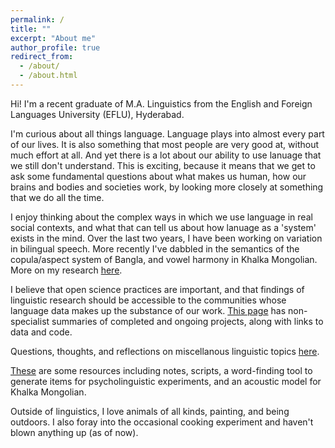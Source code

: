 ```yaml
---
permalink: /
title: ""
excerpt: "About me"
author_profile: true
redirect_from: 
  - /about/
  - /about.html
---
```


Hi! I'm a recent graduate of M.A. Linguistics from the English and Foreign Languages University (EFLU), Hyderabad.

I'm curious about all things language. Language plays into almost every part of our lives. It is also something that most people are very good at, without much effort at all. And yet there is a lot about our ability to use lanuage that we still don't understand. This is exciting, because it means that we get to ask some fundamental questions about what makes us human, how our brains and bodies and societies work, by looking more closely at something that we do all the time. 

I enjoy thinking about the complex ways in which we use language in real social contexts, and what that can tell us about how lanuage as a 'system' exists in the mind. Over the last two years, I have been working on variation in bilingual speech. More recently I've dabbled in the semantics of the copula/aspect system of Bangla, and vowel harmony in Khalka Mongolian. More on my research [here](research.html).

I believe that open science practices are important, and that findings of linguistic research should be accessible to the communities whose language data makes up the substance of our work. [This page](research.html) has non-specialist summaries of completed and ongoing projects, along with links to data and code.

Questions, thoughts, and reflections on miscellanous linguistic topics [here](year-archive.html).

[These](resources.html) are some resources including notes, scripts, a word-finding tool to generate items for psycholinguistic experiments, and an acoustic model for Khalka Mongolian. 

Outside of linguistics, I love animals of all kinds, painting, and being outdoors. I also foray into the occasional cooking experiment and haven't blown anything up (as of now).